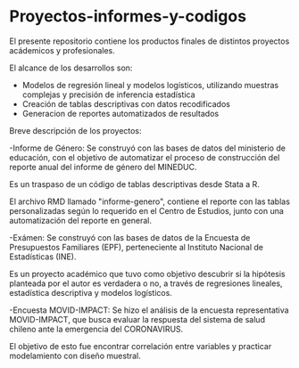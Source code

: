 # Proyectos-informes-y-codigos
El presente repositorio contiene los productos finales de distintos proyectos acádemicos y profesionales.

El alcance de los desarrollos son:
- Modelos de regresión lineal y modelos logísticos, utilizando muestras complejas y precisión de inferencia estadística
- Creación de tablas descriptivas con datos recodificados
- Generacion de reportes automatizados de resultados


Breve descripción de los proyectos:

-Informe de Género: 
Se construyó con las bases de datos del ministerio de educación, con el objetivo de automatizar el proceso de construcción del reporte anual del informe de              género del MINEDUC.

Es un traspaso de un código de tablas descriptivas desde Stata a R.

El archivo RMD llamado "informe-genero", contiene el reporte con las tablas personalizadas según lo requerido en el Centro de Estudios, junto con una automatización del reporte en general.

-Exámen: 
Se construyó con las bases de datos de la Encuesta de Presupuestos Familiares (EPF), perteneciente al Instituto Nacional de Estadísticas (INE).

Es un proyecto académico que tuvo como objetivo descubrir si la hipótesis planteada por el autor es verdadera o no, a través de regresiones lineales, estadística descriptiva y modelos logísticos. 

-Encuesta MOVID-IMPACT:
Se hizo el análisis de la encuesta representativa MOVID-IMPACT, que busca evaluar la respuesta del sistema de salud chileno ante la emergencia del CORONAVIRUS.

El objetivo de esto fue encontrar correlación entre variables y practicar modelamiento con diseño muestral. 

